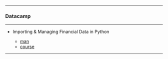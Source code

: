 
---

### Datacamp

---

* Importing & Managing Financial Data in Python
  
  + [man](https://github.com/ttltrk/PRG/blob/master/PY/DOC/DATACAMP_PY_FIN.MD)
  + [course]()

---
